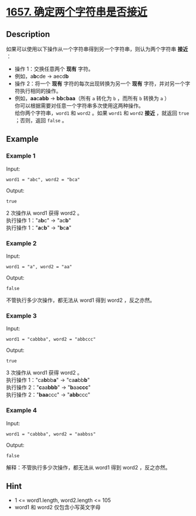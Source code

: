 # [1657. 确定两个字符串是否接近](https://leetcode-cn.com/problems/determine-if-two-strings-are-close/)
## Description
如果可以使用以下操作从一个字符串得到另一个字符串，则认为两个字符串 **接近** ：  
- 操作 1：交换任意两个 **现有** 字符。  
 - 例如，a**b**cde -> aecd**b**  
- 操作 2：将一个 **现有** 字符的每次出现转换为另一个 **现有** 字符，并对另一个字符执行相同的操作。  
 - 例如，**aa**c**abb** -> **bb**c**baa**（所有 `a` 转化为 `b` ，而所有 `b` 转换为 `a` ）  
你可以根据需要对任意一个字符串多次使用这两种操作。  
给你两个字符串，`word1` 和 `word2` 。如果 `word1` 和 `word2` **接近** ，就返回 `true` ；否则，返回 `false` 。  

## Example
### Example 1
Input:  
```
word1 = "abc", word2 = "bca"
```
Output:
```
true
```
2 次操作从 word1 获得 word2 。  
执行操作 1："a**b**c" -> "ac**b**"  
执行操作 1："**a**c**b**" -> "**b**c**a**"  
### Example 2
Input:  
```
word1 = "a", word2 = "aa"
```
Output:
```
false
```
不管执行多少次操作，都无法从 word1 得到 word2 ，反之亦然。
### Example 3
Input:
```
word1 = "cabbba", word2 = "abbccc"
```
Output:
```
true
```
3 次操作从 word1 获得 word2 。  
执行操作 1："ca**b**bb**a**" -> "ca**a**bb**b**"  
执行操作 2："**c**aa**bbb**" -> "**b**aa**ccc**"  
执行操作 2："**baa**ccc" -> "**abb**ccc"  
### Example 4
Input:
```
word1 = "cabbba", word2 = "aabbss"
```
Output:
```
false
```
解释：不管执行多少次操作，都无法从 word1 得到 word2 ，反之亦然。
## Hint
- 1 <= word1.length, word2.length <= 105
- word1 和 word2 仅包含小写英文字母


